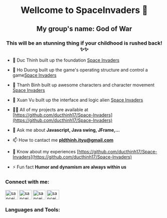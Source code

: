 <h1 align="center">Wellcome to SpaceInvaders 👋 </h1>
<h2 align="center">My group's name: God of War </h2>
<h3 align="center">This will be an stunning thing if your childhood is rushed back! ✨✨</h3>

- 🔭 Duc Thinh built up the foundation [Space Invaders](https://trello.com/b/oDNva2Dq/gameoop)

- 🌱 Ho Duong built up the game's operating structure and control a game[Space Invaders](https://trello.com/b/oDNva2Dq/gameoop)

- 👯 Thanh Binh built up awesome characters and character movement [Space Invaders](https://drive.google.com/drive/folders/1hrMVdN93PPVSPFdY2lL9iqEGDGTTqSih?fbclid=IwAR2EgnqrkEP-ZIvGy4MQxNLaJjPvZc7iN_xB2eU5k6UmcKG-y6a3PIQxecw)

- 🤝 Xuan Vu built up the interface and logic alien [Space Invaders](https://drive.google.com/drive/folders/1RXnYjc-ag83Cl-mcMIOSnnT-prjgDq4Q?fbclid=IwAR2EgnqrkEP-ZIvGy4MQxNLaJjPvZc7iN_xB2eU5k6UmcKG-y6a3PIQxecw)

- 👨‍💻 All of my projects are available at [https://github.com/ducthinh17/Space-Invaders](https://github.com/ducthinh17/Space-Invaders)

- 💬 Ask me about **Javascript, Java swing, JFrame,...**

- 📫 How to cantact me **pldthinh.ityu@gmail.com**

- 📄 Know about my experiences [https://github.com/ducthinh17/Space-Invaders](https://github.com/ducthinh17/Space-Invaders)

- ⚡ Fun fact **Humor and dynamism are always within us**

<h3 align="left">Connect with me:</h3>
<p align="left">
<a href="https://twitter.com/sapceinvaders" target="blank"><img align="center" src="https://raw.githubusercontent.com/rahuldkjain/github-profile-readme-generator/master/src/images/icons/Social/twitter.svg" alt="sapceinvaders" height="30" width="40" /></a>
<a href="https://linkedin.com/in/sapceinvaders" target="blank"><img align="center" src="https://raw.githubusercontent.com/rahuldkjain/github-profile-readme-generator/master/src/images/icons/Social/linked-in-alt.svg" alt="sapceinvaders" height="30" width="40" /></a>
<a href="https://instagram.com/sapceinvaders" target="blank"><img align="center" src="https://raw.githubusercontent.com/rahuldkjain/github-profile-readme-generator/master/src/images/icons/Social/instagram.svg" alt="sapceinvaders" height="30" width="40" /></a>
<a href="https://www.youtube.com/c/sapceinvaders" target="blank"><img align="center" src="https://raw.githubusercontent.com/rahuldkjain/github-profile-readme-generator/master/src/images/icons/Social/youtube.svg" alt="sapceinvaders" height="30" width="40" /></a>
</p>

<h3 align="left">Languages and Tools:</h3>
